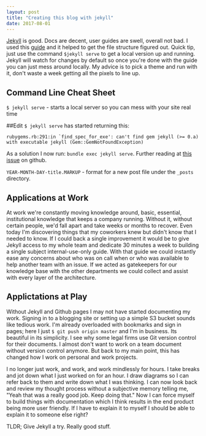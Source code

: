 ```yaml
---
layout: post
title: "Creating this blog with jekyll"
date: 2017-08-01
---
```



[Jekyll](http://jekyllrb.com) is good.  Docs are decent, user guides are swell, overall not bad.  I used this [guide](http://jmcglone.com/guides/github-pages/) and it helped to get the file structure figured out.  Quick tip, just use the command `$jekyll serve` to get a local version up and running.  Jekyll will watch for changes by default so once you're done with the guide you can just mess around locally.  My advice is to pick a theme and run with it, don't waste a week getting all the pixels to line up.

## Command Line Cheat Sheet ##
`$ jekyll serve` - starts a local server so you can mess with your site real time

##Edit
`$ jekyll serve` has started returning this:

```terminal
rubygems.rb:291:in `find_spec_for_exe': can't find gem jekyll (>= 0.a) with executable jekyll (Gem::GemNotFoundException)
```
As a solution I now run: `bundle exec jekyll serve`.  Further reading at [this issue](https://github.com/jekyll/jekyll/issues/6510) on github.

`YEAR-MONTH-DAY-title.MARKUP` - format for a new post file under the `_posts` directory.


## Applications at Work ##
At work we're constantly moving knowledge around, basic, essential, institutional knowledge that keeps a company running.  Without it, without certain people, we'd fall apart and take weeks or months to recover.  Even today I'm discovering things that my coworkers knew but didn't know that I needed to know.  If I could back a single improvement it would be to give Jekyll access to my whole team and dedicate 30 minutes a week to building a single subject internal-use-only guide.  With that guide we could instantly ease any concerns about who was on call when or who was available to help another team with an issue.  If we acted as gatekeepers for our knowledge base with the other departments we could collect and assist with every layer of the architecture.

## Applictations at Play ##
Without Jekyll and Github pages I may not have started documenting my work.  Signing in to a blogging site or setting up a simple S3 bucket sounds like tedious work.  I'm already overloaded with bookmarks and sign in pages; here I just `$ git push origin master` and I'm in business.  Its beautiful in its simplicity.  I see why some legal firms use Git version control for their documents.  I almost don't want to work on a team document without version control anymore.  But back to my main point, this has changed how I work on personal and work projects.

I no longer just work, and work, and work mindlessly for hours.  I take breaks and jot down what I just worked on for an hour.  I draw diagrams so I can refer back to them and write down what I was thinking.  I can now look back and review my thought process without a subjective memory telling me, "Yeah that was a really good job.  Keep doing that."  Now I can force myself to build things with documentation which I think results in the end product being more user friendly.  If I have to explain it to myself I should be able to explain it to someone else right?  

TLDR; Give Jekyll a try.  Really good stuff.


